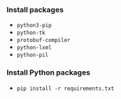 ### Install packages 
- `python3-pip`
- `python-tk`
- `protobuf-compiler` 
- `python-lxml`
- `python-pil`

### Install Python packages
- `pip install -r requirements.txt`
